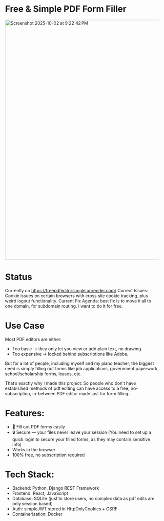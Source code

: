 # Free & Simple PDF Form Filler

<img width="927" height="787" alt="Screenshot 2025-10-02 at 9 22 42 PM" src="https://github.com/user-attachments/assets/7d9a6217-b6da-4a8b-8e34-07d2624b3e7e" />

# Status
Currently on https://freepdfeditorsimple.onrender.com/ 
Current Issues: Cookie issues on certain browsers with cross site cookie tracking, plus weird logout functionality.
Current Fix Agenda: best fix is to move it all to one domain, for subdomain routing. I want to do it for free.

# Use Case

  Most PDF editors are either:

   - Too basic → they only let you view or add plain text, no drawing.
   - Too expensive → locked behind subscriptions like Adobe.

  But for a lot of people, including myself and my piano teacher, the biggest need is simply filling out forms 
  like job applications, government paperwork, school/scholarship forms, leases, etc.

  That’s exactly why I made this project:
  So people who don't have establsihed methods of pdf editing
  can have access to a free, no-subscription, in-between PDF editor made just for form filling.

# Features:

  - 📝 Fill out PDF forms easily
  - 🔒 Secure — your files never leave your session
    (You need to set up a quick login to secure your filled forms, as they may contain sensitive info)
  - Works in the browser 
  - 100% free, no subscription required


# Tech Stack:
- Backend: Python, Django REST Framework
- Frontend: React, JavaScript
- Database: SQLite (just to store users, no complex data as pdf edits are only session based)
- Auth: simpleJWT stored in HttpOnlyCookies + CSRF 
- Containerization: Docker

  
